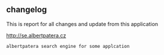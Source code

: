 ## changelog

This is report for all changes and update from this application 


http://se.albertpatera.cz

`albertpatera search engine for some applcation`
